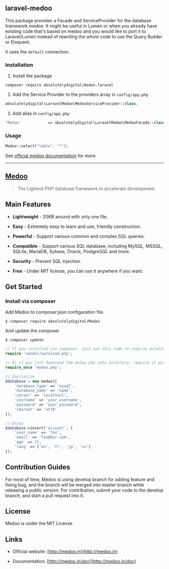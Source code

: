 ## laravel-medoo
This package provides a Facade and ServiceProvider for the database framework *medoo*. It might be useful in Lumen
or when you already have existing code that's based on medoo and you would like to port it to Laravel/Lumen instead of rewriting the whole code to use the Query Builder or Eloquent.

It uses the `default` connection.

### Installation
1. Install the package

`composer require absolutelydigital/medoo-laravel`

1. Add the Service Provider to the providers array in `config/app.php`

```php
absolutelydigital\LaravelMedoo\MedooServiceProvider::class,
```

1. Add alias in `config/app.php`

```php
'Medoo'            => absolutelydigital\LaravelMedoo\MedooFacade::class,
```

### Usage

```php
Medoo::select("table", "*");
```

See [official medoo documentation](http://medoo.in/doc) for more.

---


## [Medoo](http://medoo.in)

> The Lightest PHP database framework to accelerate development

## Main Features

* **Lightweight** - 20KB around with only one file.

* **Easy** - Extremely easy to learn and use, friendly construction.

* **Powerful** - Support various common and complex SQL queries.

* **Compatible** - Support various SQL database, including MySQL, MSSQL, SQLite, MariaDB, Sybase, Oracle, PostgreSQL and more.

* **Security** - Prevent SQL injection.

* **Free** - Under MIT license, you can use it anywhere if you want.

## Get Started

### Install via composer

Add Medoo to composer.json configuration file.
```
$ composer require absolutelydigital/Medoo
```

And update the composer
```
$ composer update
```

```php
// If you installed via composer, just use this code to requrie autoloader on the top of your projects.
require 'vendor/autoload.php';

// Or if you just download the medoo.php into directory, require it with the correct path.
require_once 'medoo.php';

// Initialize
$database = new medoo([
    'database_type' => 'mysql',
    'database_name' => 'name',
    'server' => 'localhost',
    'username' => 'your_username',
    'password' => 'your_password',
    'charset' => 'utf8'
]);

// Enjoy
$database->insert('account', [
    'user_name' => 'foo',
    'email' => 'foo@bar.com',
    'age' => 25,
    'lang' => ['en', 'fr', 'jp', 'cn']
]);
```

## Contribution Guides

For most of time, Medoo is using develop branch for adding feature and fixing bug, and the branch will be merged into master branch while releasing a public version. For contribution, submit your code to the develop branch, and start a pull request into it.

## License

Medoo is under the MIT License.

## Links

* Official website: [http://medoo.in](http://medoo.in)

* Documentation: [http://medoo.in/doc](http://medoo.in/doc)